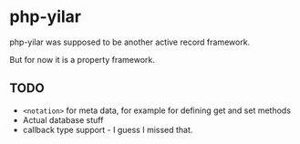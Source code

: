 php-yilar
=========

php-yilar was supposed to be another active record framework.

But for now it is a property framework.


TODO
----

  * `<notation>` for meta data, for example for defining get and set methods
  * Actual database stuff
  * callback type support - I guess I missed that.

